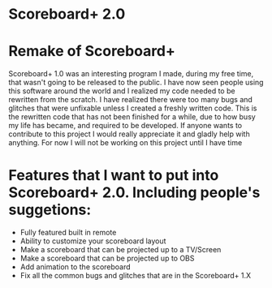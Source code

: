 # Scoreboard+ 2.0
<h1>Remake of Scoreboard+</h1>

<p>Scoreboard+ 1.0 was an interesting program I made, during my free time, that wasn't going to be released to the public. I have now seen people using this software around the world and I realized my code needed to be rewritten from the scratch. I have realized there were too many bugs and glitches that were unfixable unless I created a freshly written code. This is the rewritten code that has not been finished for a while, due to how busy my life has became, and required to be developed. If anyone wants to contribute to this project I would really appreciate it and gladly help with anything. For now I will not be working on this project until I have time</p>

<h1>Features that I want to put into Scoreboard+ 2.0. Including people's suggetions:</h1>
<ul>
  <li>Fully featured built in remote</li>
  <li>Ability to customize your scoreboard layout</li>
  <li>Make a scoreboard that can be projected up to a TV/Screen</li>
  <li>Make a scoreboard that can be projected up to OBS</li>
  <li>Add animation to the scoreboard</li>
  <li>Fix all the common bugs and glitches that are in the Scoreboard+ 1.X</li>
  </ul>
